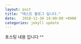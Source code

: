 ```yaml
---
layout: post
title: "테스트 블로그 입니다."
date:   2018-12-30 14:00:00 +0900
categories: jekyll update
---
```

포스팅 내용 입니다 ^^
